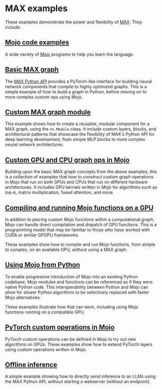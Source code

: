 # MAX examples

These examples demonstrate the power and flexibility of
[MAX](https://docs.modular.com/max/). They include:

## [Mojo code examples](mojo/)

A wide variety of [Mojo](https://docs.modular.com/mojo/manual/) programs
to help you learn the language.

## [Basic MAX graph](max-graph/)

The [MAX Python API](https://docs.modular.com/max/api/python/) provides a
PyTorch-like interface for building neural network components that compile to
highly optimized graphs. This is a simple example of how to build a graph in
Python, before moving on to more complex custom ops using Mojo.

## [Custom MAX graph module](custom-graph-module/)

This example shows how to create a reusable, modular component for a MAX graph,
using the `nn.Module` class. It include custom layers, blocks, and
architectural patterns that showcase the flexibility of MAX's Python API for
deep learning development, from simple MLP blocks to more complex neural
network architectures.

## [Custom GPU and CPU graph ops in Mojo](custom_ops/)

Building upon the basic MAX graph concepts from the above examples, this is a
collection of examples that how to construct custom graph operations in Mojo
that run on both GPUs and CPUs that run on different hardware architectures. It
includes GPU kernels written in Mojo for algorithms such as top-k, matrix
multiplication, fused attention, and more.

## [Compiling and running Mojo functions on a GPU](gpu_functions/)

In addition to placing custom Mojo functions within a computational graph, Mojo
can handle direct compilation and dispatch of GPU functions. This is a
programming model that may be familiar to those who have worked with CUDA or
similar GPGPU frameworks.

These examples show how to compile and run Mojo functions, from simple to
complex, on an available GPU, without using a MAX graph.

## [Using Mojo from Python](python_mojo_interop/)

To enable progressive introduction of Mojo into an existing Python codebase,
Mojo modules and functions can be referenced as if they were native Python
code. This interoperability between Python and Mojo can allow for slower Python
algorithms to be selectively replaced with faster Mojo alternatives.

These examples illustrate how that can work, including using Mojo functions
running on a compatible GPU.

## [PyTorch custom operations in Mojo](pytorch_custom_ops/)

PyTorch custom operations can be defined in Mojo to try out new algorithms on
GPUs. These examples show how to extend PyTorch layers using custom operations
written in Mojo.

## [Offline inference](offline-inference/)

A simple example showing how to directly send inference to an LLMs using the
MAX Python API, without starting a webserver (without an endpoint).
